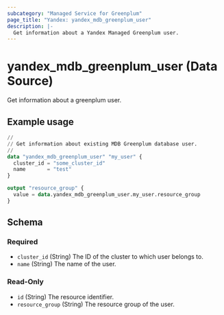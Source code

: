 ```yaml
---
subcategory: "Managed Service for Greenplum"
page_title: "Yandex: yandex_mdb_greenplum_user"
description: |-
  Get information about a Yandex Managed Greenplum user.
---
```


# yandex_mdb_greenplum_user (Data Source)

Get information about a greenplum user.

## Example usage

```terraform
//
// Get information about existing MDB Greenplum database user.
//
data "yandex_mdb_greenplum_user" "my_user" {
  cluster_id = "some_cluster_id"
  name       = "test"
}

output "resource_group" {
  value = data.yandex_mdb_greenplum_user.my_user.resource_group
}
```

<!-- schema generated by tfplugindocs -->
## Schema

### Required

- `cluster_id` (String) The ID of the cluster to which user belongs to.
- `name` (String) The name of the user.

### Read-Only

- `id` (String) The resource identifier.
- `resource_group` (String) The resource group of the user.
